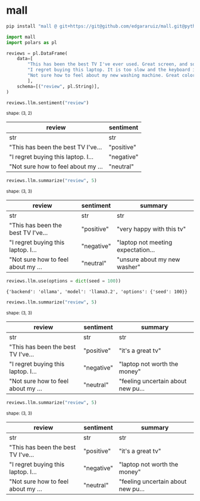 

# mall

``` python
pip install "mall @ git+https://git@github.com/edgararuiz/mall.git@python#subdirectory=python"
```

``` python
import mall 
import polars as pl

reviews = pl.DataFrame(
    data=[
        "This has been the best TV I've ever used. Great screen, and sound.", 
        "I regret buying this laptop. It is too slow and the keyboard is too noisy",
        "Not sure how to feel about my new washing machine. Great color, but hard to figure"
        ],
    schema=[("review", pl.String)],
)
```

``` python
reviews.llm.sentiment("review")
```

<small>shape: (3, 2)</small>

| review                           | sentiment  |
|----------------------------------|------------|
| str                              | str        |
| "This has been the best TV I've… | "positive" |
| "I regret buying this laptop. I… | "negative" |
| "Not sure how to feel about my … | "neutral"  |

``` python
reviews.llm.summarize("review", 5)
```

<small>shape: (3, 3)</small>

| review | sentiment | summary |
|----|----|----|
| str | str | str |
| "This has been the best TV I've… | "positive" | "very happy with this tv" |
| "I regret buying this laptop. I… | "negative" | "laptop not meeting expectation… |
| "Not sure how to feel about my … | "neutral" | "unsure about my new washer" |

``` python
reviews.llm.use(options = dict(seed = 100))
```

    {'backend': 'ollama', 'model': 'llama3.2', 'options': {'seed': 100}}

``` python
reviews.llm.summarize("review", 5)
```

<small>shape: (3, 3)</small>

| review | sentiment | summary |
|----|----|----|
| str | str | str |
| "This has been the best TV I've… | "positive" | "it's a great tv" |
| "I regret buying this laptop. I… | "negative" | "laptop not worth the money" |
| "Not sure how to feel about my … | "neutral" | "feeling uncertain about new pu… |

``` python
reviews.llm.summarize("review", 5)
```

<small>shape: (3, 3)</small>

| review | sentiment | summary |
|----|----|----|
| str | str | str |
| "This has been the best TV I've… | "positive" | "it's a great tv" |
| "I regret buying this laptop. I… | "negative" | "laptop not worth the money" |
| "Not sure how to feel about my … | "neutral" | "feeling uncertain about new pu… |
